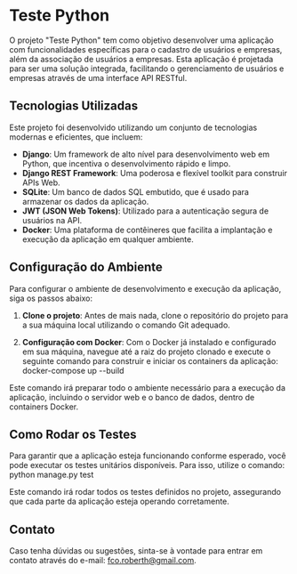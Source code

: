 # Teste Python

O projeto "Teste Python" tem como objetivo desenvolver uma aplicação com funcionalidades específicas para o cadastro de usuários e empresas, além da associação de usuários a empresas. Esta aplicação é projetada para ser uma solução integrada, facilitando o gerenciamento de usuários e empresas através de uma interface API RESTful.

## Tecnologias Utilizadas

Este projeto foi desenvolvido utilizando um conjunto de tecnologias modernas e eficientes, que incluem:

- **Django**: Um framework de alto nível para desenvolvimento web em Python, que incentiva o desenvolvimento rápido e limpo.
- **Django REST Framework**: Uma poderosa e flexível toolkit para construir APIs Web.
- **SQLite**: Um banco de dados SQL embutido, que é usado para armazenar os dados da aplicação.
- **JWT (JSON Web Tokens)**: Utilizado para a autenticação segura de usuários na API.
- **Docker**: Uma plataforma de contêineres que facilita a implantação e execução da aplicação em qualquer ambiente.

## Configuração do Ambiente

Para configurar o ambiente de desenvolvimento e execução da aplicação, siga os passos abaixo:

1. **Clone o projeto**:
   Antes de mais nada, clone o repositório do projeto para a sua máquina local utilizando o comando Git adequado.

2. **Configuração com Docker**:
   Com o Docker já instalado e configurado em sua máquina, navegue até a raiz do projeto clonado e execute o seguinte comando para construir e iniciar os containers da aplicação: docker-compose up --build


Este comando irá preparar todo o ambiente necessário para a execução da aplicação, incluindo o servidor web e o banco de dados, dentro de containers Docker.

## Como Rodar os Testes

Para garantir que a aplicação esteja funcionando conforme esperado, você pode executar os testes unitários disponíveis. Para isso, utilize o comando: python manage.py test


Este comando irá rodar todos os testes definidos no projeto, assegurando que cada parte da aplicação esteja operando corretamente.

## Contato

Caso tenha dúvidas ou sugestões, sinta-se à vontade para entrar em contato através do e-mail: [fco.roberth@gmail.com](mailto:fco.roberth@gmail.com).





